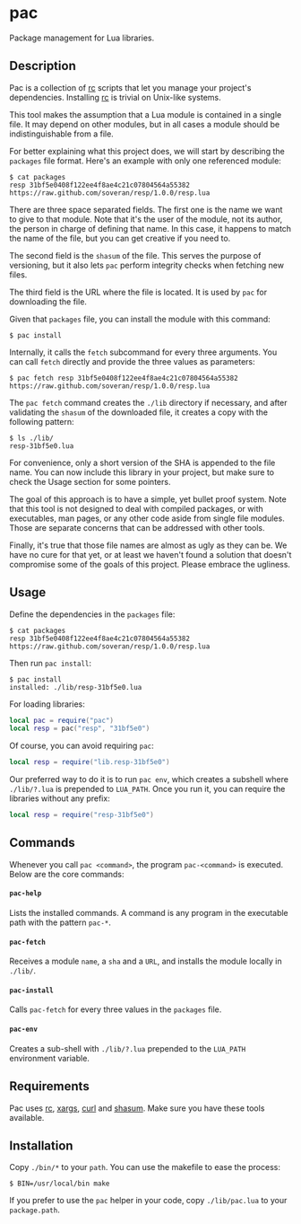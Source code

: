 pac
===

Package management for Lua libraries.

Description
-----------

Pac is a collection of [rc][rc] scripts that let you manage your
project's dependencies. Installing [rc][rc] is trivial on
Unix-like systems.

This tool makes the assumption that a Lua module is contained in a
single file. It may depend on other modules, but in all cases a
module should be indistinguishable from a file.

For better explaining what this project does, we will start by
describing the `packages` file format. Here's an example with only
one referenced module:

```
$ cat packages
resp 31bf5e0408f122ee4f8ae4c21c07804564a55382 https://raw.github.com/soveran/resp/1.0.0/resp.lua
```

There are three space separated fields. The first one is the name
we want to give to that module. Note that it's the user of the
module, not its author, the person in charge of defining that
name. In this case, it happens to match the name of the file, but
you can get creative if you need to.

The second field is the `shasum` of the file. This serves the
purpose of versioning, but it also lets `pac` perform integrity
checks when fetching new files.

The third field is the URL where the file is located. It is used
by `pac` for downloading the file.

Given that `packages` file, you can install the module with this
command:

```
$ pac install
```

Internally, it calls the `fetch` subcommand for every three
arguments. You can call `fetch` directly and provide the three
values as parameters:

```
$ pac fetch resp 31bf5e0408f122ee4f8ae4c21c07804564a55382 https://raw.github.com/soveran/resp/1.0.0/resp.lua
```

The `pac fetch` command creates the `./lib` directory if
necessary, and after validating the `shasum` of the downloaded
file, it creates a copy with the following pattern:

```
$ ls ./lib/
resp-31bf5e0.lua
```

For convenience, only a short version of the SHA is appended to
the file name. You can now include this library in your project,
but make sure to check the Usage section for some pointers.

The goal of this approach is to have a simple, yet bullet proof
system. Note that this tool is not designed to deal with compiled
packages, or with executables, man pages, or any other code aside
from single file modules. Those are separate concerns that can be
addressed with other tools.

Finally, it's true that those file names are almost as ugly as
they can be. We have no cure for that yet, or at least we haven't
found a solution that doesn't compromise some of the goals of this
project. Please embrace the ugliness.

Usage
-----

Define the dependencies in the `packages` file:

```
$ cat packages
resp 31bf5e0408f122ee4f8ae4c21c07804564a55382 https://raw.github.com/soveran/resp/1.0.0/resp.lua
```

Then run `pac install`:

```
$ pac install
installed: ./lib/resp-31bf5e0.lua
```

For loading libraries:

```lua
local pac = require("pac")
local resp = pac("resp", "31bf5e0")
```

Of course, you can avoid requiring `pac`:

```lua
local resp = require("lib.resp-31bf5e0")
```

Our preferred way to do it is to run `pac env`, which creates a
subshell where `./lib/?.lua` is prepended to `LUA_PATH`. Once you
run it, you can require the libraries without any prefix:

```lua
local resp = require("resp-31bf5e0")
```

Commands
--------

Whenever you call `pac <command>`, the program `pac-<command>`
is executed. Below are the core commands:

#### `pac-help`

Lists the installed commands. A command is any program in the
executable path with the pattern `pac-*`.

#### `pac-fetch`

Receives a module `name`, a `sha` and a `URL`, and installs the
module locally in `./lib/`.

#### `pac-install`

Calls `pac-fetch` for every three values in the `packages` file.

#### `pac-env`

Creates a sub-shell with `./lib/?.lua` prepended to the `LUA_PATH`
environment variable.

Requirements
------------

Pac uses [rc][rc], [xargs][xargs], [curl][curl] and
[shasum][shasum]. Make sure you have these tools available.

[rc]: http://en.wikipedia.org/wiki/Rc
[xargs]: http://en.wikipedia.org/wiki/Xargs
[curl]: http://en.wikipedia.org/wiki/CURL
[shasum]: http://en.wikipedia.org/wiki/Shasum

Installation
------------

Copy `./bin/*` to your `path`. You can use the makefile to ease
the process:

```
$ BIN=/usr/local/bin make
```

If you prefer to use the `pac` helper in your code, copy
`./lib/pac.lua` to your `package.path`.

